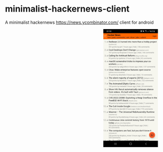 # minimalist-hackernews-client

A minimalist hackernews https://news.ycombinator.com/ client for android

<img align="right" src="https://github.com/Aydeniztr/minimalist-hackernews-client/blob/main/images/Screenshot_20220617-025802_hacker-news.JPG" width=180px height=390px>
